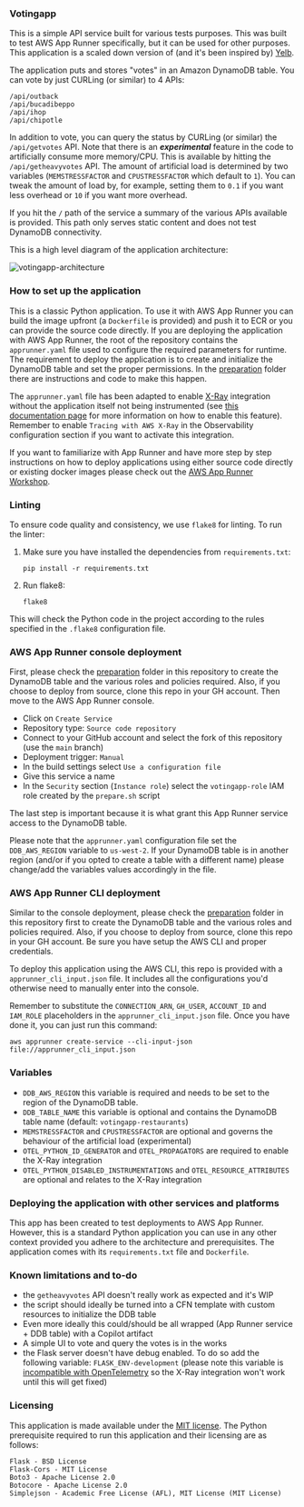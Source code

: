 ### Votingapp

This is a simple API service built for various tests purposes. This was built to test AWS App Runner specifically, but it can be used for other purposes. This application is a scaled down version of (and it's been inspired by) [Yelb](https://github.com/mreferre/yelb/).

The application puts and stores "votes" in an Amazon DynamoDB table. You can vote by just CURLing (or similar) to 4 APIs: 
```
/api/outback
/api/bucadibeppo
/api/ihop
/api/chipotle
```
In addition to vote, you can query the status by CURLing (or similar) the `/api/getvotes` API. Note that there is an ***experimental*** feature in the code to artificially consume more memory/CPU. This is available by hitting the `/api/getheavyvotes` API. The amount of artificial load is determined by two variables (`MEMSTRESSFACTOR` and `CPUSTRESSFACTOR` which default to `1`). You can tweak the amount of load by, for example, setting them to `0.1` if you want less overhead or `10` if you want more overhead. 

If you hit the `/` path of the service a summary of the various APIs available is provided. This path only serves static content and does not test DynamoDB connectivity. 

This is a high level diagram of the application architecture:

![votingapp-architecture](/images/votingapp-architecture.png)

### How to set up the application

This is a classic Python application. To use it with AWS App Runner you can build the image upfront (a `Dockerfile` is provided) and push it to ECR or you can provide the source code directly. If you are deploying the application with AWS App Runner, the root of the repository contains the `apprunner.yaml` file used to configure the required parameters for runtime. The requirement to deploy the application is to create and initialize the DynamoDB table and set the proper permissions. In the [preparation](/preparation) folder there are instructions and code to make this happen. 

The `apprunner.yaml` file has been adapted to enable [X-Ray](https://aws.amazon.com/xray/) integration without the application itself not being instrumented (see [this documentation page](https://docs.aws.amazon.com/apprunner/latest/dg/monitor-xray.html) for more information on how to enable this feature). Remember to enable `Tracing with AWS X-Ray` in the Observability configuration section if you want to activate this integration.   

If you want to familiarize with App Runner and have more step by step instructions on how to deploy applications using either source code directly or existing docker images please check out the [AWS App Runner Workshop](https://www.apprunnerworkshop.com/).  

### Linting

To ensure code quality and consistency, we use `flake8` for linting. To run the linter:

1. Make sure you have installed the dependencies from `requirements.txt`:
   ```
   pip install -r requirements.txt
   ```

2. Run flake8:
   ```
   flake8
   ```

This will check the Python code in the project according to the rules specified in the `.flake8` configuration file.


### AWS App Runner console deployment

First, please check the [preparation](/preparation) folder in this repository to create the DynamoDB table and the various roles and policies required. Also, if you choose to deploy from source, clone this repo in your GH account. Then move to the AWS App Runner console.

- Click on `Create Service` 
- Repository type: `Source code repository`
- Connect to your GitHub account and select the fork of this repository (use the `main` branch)
- Deployment trigger: `Manual`
- In the build settings select `Use a configuration file`
- Give this service a name 
- In the `Security` section (`Instance role`) select the `votingapp-role` IAM role created by the `prepare.sh` script  

The last step is important because it is what grant this App Runner service access to the DynamoDB table. 

Please note that the `apprunner.yaml` configuration file set the `DDB_AWS_REGION` variable to `us-west-2`. If your DynamoDB table is in another region (and/or if you opted to create a table with a different name) please change/add the variables values accordingly in the file. 

### AWS App Runner CLI deployment

Similar to the console deployment, please check the [preparation](/preparation) folder in this repository first to create the DynamoDB table and the various roles and policies required. Also, if you choose to deploy from source, clone this repo in your GH account. Be sure you have setup the AWS CLI and proper credentials. 

To deploy this application using the AWS CLI, this repo is provided with a `apprunner_cli_input.json` file. It includes all the configurations you'd otherwise need to manually enter into the console. 

Remember to substitute the `CONNECTION_ARN`, `GH_USER`, `ACCOUNT_ID` and `IAM_ROLE` placeholders in the `apprunner_cli_input.json` file. Once you have done it, you can just run this command: 

```
aws apprunner create-service --cli-input-json file://apprunner_cli_input.json
```

### Variables

- `DDB_AWS_REGION` this variable is required and needs to be set to the region of the DynamoDB table.
- `DDB_TABLE_NAME` this variable is optional and contains the DynamoDB table name (default: `votingapp-restaurants`)
- `MEMSTRESSFACTOR` and `CPUSTRESSFACTOR` are optional and governs the behaviour of the artificial load (experimental)
- `OTEL_PYTHON_ID_GENERATOR` and `OTEL_PROPAGATORS` are required to enable the X-Ray integration
- `OTEL_PYTHON_DISABLED_INSTRUMENTATIONS` and `OTEL_RESOURCE_ATTRIBUTES` are optional and relates to the X-Ray integration

### Deploying the application with other services and platforms  

This app has been created to test deployments to AWS App Runner. However, this is a standard Python application you can use in any other context provided you adhere to the architecture and prerequisites. The application comes with its `requirements.txt` file and `Dockerfile`. 

### Known limitations and to-do

- the `getheavyvotes` API doesn't really work as expected and it's WIP 
- the script should ideally be turned into a CFN template with custom resources to initialize the DDB table
- Even more ideally this could/should be all wrapped (App Runner service + DDB table) with a Copilot artifact
- A simple UI to vote and query the votes is in the works
- the Flask server doesn't have debug enabled. To do so add the following variable: `FLASK_ENV-development` (please note this variable is [incompatible with OpenTelemetry](https://github.com/open-telemetry/opentelemetry-python-contrib/issues/546) so the X-Ray integration won't work until this will get fixed)


### Licensing

This application is made available under the [MIT license](./LICENSE). The Python prerequisite required to run this application and their licensing are as follows:
```
Flask - BSD License 
Flask-Cors - MIT License
Boto3 - Apache License 2.0
Botocore - Apache License 2.0
Simplejson - Academic Free License (AFL), MIT License (MIT License)
```

